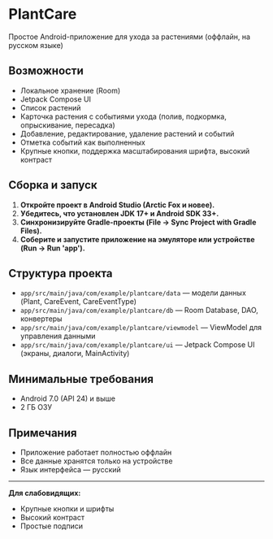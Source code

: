 # PlantCare

Простое Android-приложение для ухода за растениями (оффлайн, на русском языке)

## Возможности
- Локальное хранение (Room)
- Jetpack Compose UI
- Список растений
- Карточка растения с событиями ухода (полив, подкормка, опрыскивание, пересадка)
- Добавление, редактирование, удаление растений и событий
- Отметка событий как выполненных
- Крупные кнопки, поддержка масштабирования шрифта, высокий контраст

## Сборка и запуск

1. **Откройте проект в Android Studio (Arctic Fox и новее).**
2. **Убедитесь, что установлен JDK 17+ и Android SDK 33+.**
3. **Синхронизируйте Gradle-проекты (File → Sync Project with Gradle Files).**
4. **Соберите и запустите приложение на эмуляторе или устройстве (Run → Run 'app').**

## Структура проекта
- `app/src/main/java/com/example/plantcare/data` — модели данных (Plant, CareEvent, CareEventType)
- `app/src/main/java/com/example/plantcare/db` — Room Database, DAO, конвертеры
- `app/src/main/java/com/example/plantcare/viewmodel` — ViewModel для управления данными
- `app/src/main/java/com/example/plantcare/ui` — Jetpack Compose UI (экраны, диалоги, MainActivity)

## Минимальные требования
- Android 7.0 (API 24) и выше
- 2 ГБ ОЗУ

## Примечания
- Приложение работает полностью оффлайн
- Все данные хранятся только на устройстве
- Язык интерфейса — русский

---

**Для слабовидящих:**
- Крупные кнопки и шрифты
- Высокий контраст
- Простые подписи 